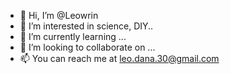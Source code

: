 - 👋 Hi, I’m @Leowrin
- 👀 I’m interested in science, DIY..
- 🌱 I’m currently learning ...
- 💞️ I’m looking to collaborate on ...
- 📫 You can reach me at leo.dana.30@gmail.com

<!---
Leowrin/Leowrin is a ✨ special ✨ repository because its `README.md` (this file) appears on your GitHub profile.
You can click the Preview link to take a look at your changes.
--->
